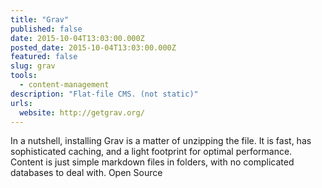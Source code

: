 ```yaml
---
title: "Grav"
published: false
date: 2015-10-04T13:03:00.000Z
posted_date: 2015-10-04T13:03:00.000Z
featured: false
slug: grav
tools:
  - content-management
description: "Flat-file CMS. (not static)"
urls:
  website: http://getgrav.org/
---
```


In a nutshell, installing Grav is a matter of unzipping the file. It is fast, has sophisticated caching, and a light footprint for optimal performance. Content is just simple markdown files in folders, with no complicated databases to deal with. Open Source
